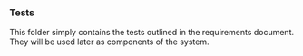 ### Tests
   
This folder simply contains the tests outlined in the requirements document. They will be used later as components of the system.
